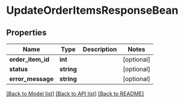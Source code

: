 # UpdateOrderItemsResponseBean

## Properties
Name | Type | Description | Notes
------------ | ------------- | ------------- | -------------
**order_item_id** | **int** |  | [optional] 
**status** | **string** |  | [optional] 
**error_message** | **string** |  | [optional] 

[[Back to Model list]](../README.md#documentation-for-models) [[Back to API list]](../README.md#documentation-for-api-endpoints) [[Back to README]](../README.md)



